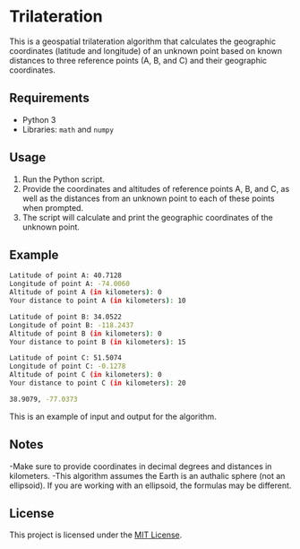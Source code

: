 # Trilateration

This is a geospatial trilateration algorithm that calculates the geographic coordinates (latitude and longitude) of an unknown point based on known distances to three reference points (A, B, and C) and their geographic coordinates.

## Requirements

- Python 3
- Libraries: `math` and `numpy`

## Usage

1. Run the Python script.
2. Provide the coordinates and altitudes of reference points A, B, and C, as well as the distances from an unknown point to each of these points when prompted.
3. The script will calculate and print the geographic coordinates of the unknown point.

## Example

```bash
Latitude of point A: 40.7128
Longitude of point A: -74.0060
Altitude of point A (in kilometers): 0
Your distance to point A (in kilometers): 10

Latitude of point B: 34.0522
Longitude of point B: -118.2437
Altitude of point B (in kilometers): 0
Your distance to point B (in kilometers): 15

Latitude of point C: 51.5074
Longitude of point C: -0.1278
Altitude of point C (in kilometers): 0
Your distance to point C (in kilometers): 20

38.9079, -77.0373
```
This is an example of input and output for the algorithm.

## Notes

-Make sure to provide coordinates in decimal degrees and distances in kilometers.
-This algorithm assumes the Earth is an authalic sphere (not an ellipsoid). If you are working with an ellipsoid, the formulas may be different.

## License

This project is licensed under the [MIT License](LICENSE).
